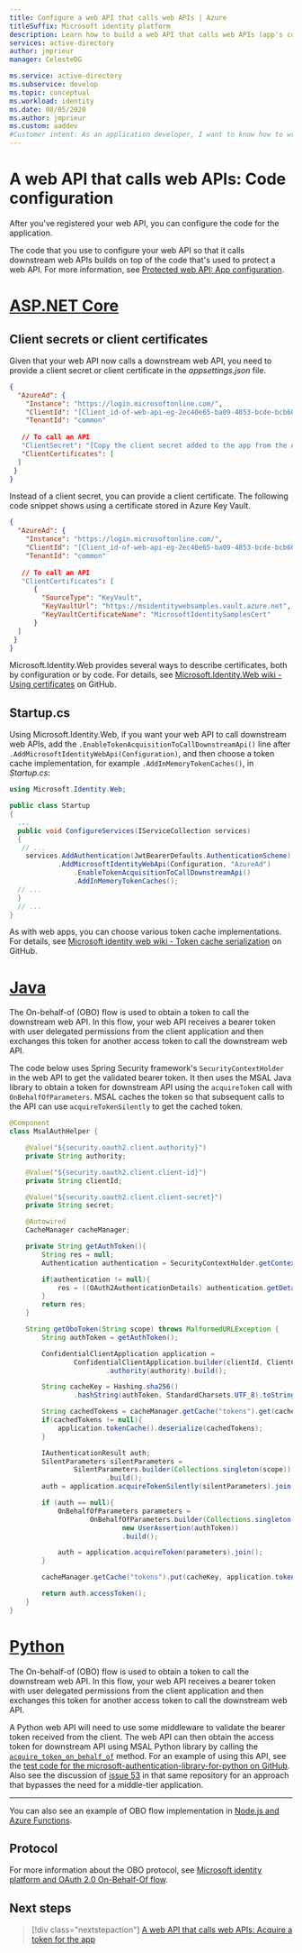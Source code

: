 ```yaml
---
title: Configure a web API that calls web APIs | Azure
titleSuffix: Microsoft identity platform
description: Learn how to build a web API that calls web APIs (app's code configuration)
services: active-directory
author: jmprieur
manager: CelesteDG

ms.service: active-directory
ms.subservice: develop
ms.topic: conceptual
ms.workload: identity
ms.date: 08/05/2020
ms.author: jmprieur
ms.custom: aaddev
#Customer intent: As an application developer, I want to know how to write a web API that calls web APIs by using the Microsoft identity platform for developers.
---
```


# A web API that calls web APIs: Code configuration

After you've registered your web API, you can configure the code for the application.

The code that you use to configure your web API so that it calls downstream web APIs builds on top of the code that's used to protect a web API. For more information, see [Protected web API: App configuration](scenario-protected-web-api-app-configuration.md).

# [ASP.NET Core](#tab/aspnetcore)

## Client secrets or client certificates

Given that your web API now calls a downstream web API, you need to provide a client secret or client certificate in the *appsettings.json* file.

```JSON
{
  "AzureAd": {
    "Instance": "https://login.microsoftonline.com/",
    "ClientId": "[Client_id-of-web-api-eg-2ec40e65-ba09-4853-bcde-bcb60029e596]",
    "TenantId": "common"
  
   // To call an API
   "ClientSecret": "[Copy the client secret added to the app from the Azure portal]",
   "ClientCertificates": [
  ]
 }
}
```

Instead of a client secret, you can provide a client certificate. The following code snippet shows using a certificate stored in Azure Key Vault.

```JSON
{
  "AzureAd": {
    "Instance": "https://login.microsoftonline.com/",
    "ClientId": "[Client_id-of-web-api-eg-2ec40e65-ba09-4853-bcde-bcb60029e596]",
    "TenantId": "common"
  
   // To call an API
   "ClientCertificates": [
      {
        "SourceType": "KeyVault",
        "KeyVaultUrl": "https://msidentitywebsamples.vault.azure.net",
        "KeyVaultCertificateName": "MicrosoftIdentitySamplesCert"
      }
  ]
 }
}
```

Microsoft.Identity.Web provides several ways to describe certificates, both by configuration or by code. For details, see [Microsoft.Identity.Web wiki - Using certificates](https://github.com/AzureAD/microsoft-identity-web/wiki/Using-certificates) on GitHub.

## Startup.cs

Using Microsoft.Identity.Web, if you want your web API to call downstream web APIs, add the `.EnableTokenAcquisitionToCallDownstreamApi()` line after `.AddMicrosoftIdentityWebApi(Configuration)`, and then choose a token cache implementation, for example `.AddInMemoryTokenCaches()`, in *Startup.cs*:

```csharp
using Microsoft.Identity.Web;

public class Startup
{
  ...
  public void ConfigureServices(IServiceCollection services)
  {
   // ...
    services.AddAuthentication(JwtBearerDefaults.AuthenticationScheme)
            .AddMicrosoftIdentityWebApi(Configuration, "AzureAd")
                .EnableTokenAcquisitionToCallDownstreamApi()
                .AddInMemoryTokenCaches();
  // ...
  }
  // ...
}
```

As with web apps, you can choose various token cache implementations. For details, see [Microsoft identity web wiki - Token cache serialization](https://aka.ms/ms-id-web/token-cache-serialization) on GitHub.

# [Java](#tab/java)

The On-behalf-of (OBO) flow is used to obtain a token to call the downstream web API. In this flow, your web API receives a bearer token with user delegated permissions from the client application and then exchanges this token for another access token to call the downstream web API.

The code below uses Spring Security framework's `SecurityContextHolder` in the web API to get the validated bearer token. It then uses the MSAL Java library to obtain a token for downstream API using the `acquireToken` call with `OnBehalfOfParameters`. MSAL caches the token so that subsequent calls to the API can use `acquireTokenSilently` to get the cached token.

```Java
@Component
class MsalAuthHelper {

    @Value("${security.oauth2.client.authority}")
    private String authority;

    @Value("${security.oauth2.client.client-id}")
    private String clientId;

    @Value("${security.oauth2.client.client-secret}")
    private String secret;

    @Autowired
    CacheManager cacheManager;

    private String getAuthToken(){
        String res = null;
        Authentication authentication = SecurityContextHolder.getContext().getAuthentication();

        if(authentication != null){
            res = ((OAuth2AuthenticationDetails) authentication.getDetails()).getTokenValue();
        }
        return res;
    }

    String getOboToken(String scope) throws MalformedURLException {
        String authToken = getAuthToken();

        ConfidentialClientApplication application =
                ConfidentialClientApplication.builder(clientId, ClientCredentialFactory.create(secret))
                        .authority(authority).build();

        String cacheKey = Hashing.sha256()
                .hashString(authToken, StandardCharsets.UTF_8).toString();

        String cachedTokens = cacheManager.getCache("tokens").get(cacheKey, String.class);
        if(cachedTokens != null){
            application.tokenCache().deserialize(cachedTokens);
        }

        IAuthenticationResult auth;
        SilentParameters silentParameters =
                SilentParameters.builder(Collections.singleton(scope))
                        .build();
        auth = application.acquireTokenSilently(silentParameters).join();

        if (auth == null){
            OnBehalfOfParameters parameters =
                    OnBehalfOfParameters.builder(Collections.singleton(scope),
                            new UserAssertion(authToken))
                            .build();

            auth = application.acquireToken(parameters).join();
        }

        cacheManager.getCache("tokens").put(cacheKey, application.tokenCache().serialize());

        return auth.accessToken();
    }
}
```

# [Python](#tab/python)

The On-behalf-of (OBO) flow is used to obtain a token to call the downstream web API. In this flow, your web API receives a bearer token with user delegated permissions from the client application and then exchanges this token for another access token to call the downstream web API.

A Python web API will need to use some middleware to validate the bearer token received from the client. The web API can then obtain the access token for downstream API using MSAL Python library by calling the [`acquire_token_on_behalf_of`](https://msal-python.readthedocs.io/en/latest/?badge=latest#msal.ConfidentialClientApplication.acquire_token_on_behalf_of) method. For an example of using this API, see the [test code for the microsoft-authentication-library-for-python on GitHub](https://github.com/AzureAD/microsoft-authentication-library-for-python/blob/1.2.0/tests/test_e2e.py#L429-L472). Also see the discussion of [issue 53](https://github.com/AzureAD/microsoft-authentication-library-for-python/issues/53) in that same repository for an approach that bypasses the need for a middle-tier application.

---

You can also see an example of OBO flow implementation in [Node.js and Azure Functions](https://github.com/Azure-Samples/ms-identity-nodejs-webapi-onbehalfof-azurefunctions/blob/master/MiddleTierAPI/MyHttpTrigger/index.js#L61).

## Protocol

For more information about the OBO protocol, see [Microsoft identity platform and OAuth 2.0 On-Behalf-Of flow](./v2-oauth2-on-behalf-of-flow.md).

## Next steps

> [!div class="nextstepaction"]
> [A web API that calls web APIs: Acquire a token for the app](scenario-web-api-call-api-acquire-token.md)